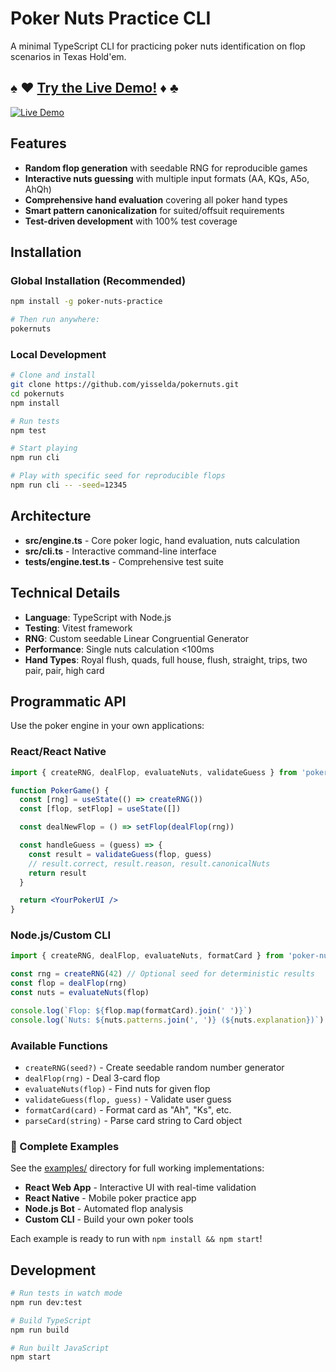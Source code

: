 # Poker Nuts Practice CLI

A minimal TypeScript CLI for practicing poker nuts identification on flop scenarios in Texas Hold'em.

## ♠ ♥ [**Try the Live Demo!**](https://yisselda.github.io/pokernuts/) ♦ ♣

[![Live Demo](https://img.shields.io/badge/🎮_Live_Demo-Try_Now!-brightgreen?style=for-the-badge)](https://yisselda.github.io/pokernuts/)

## Features

- **Random flop generation** with seedable RNG for reproducible games
- **Interactive nuts guessing** with multiple input formats (AA, KQs, A5o, AhQh)
- **Comprehensive hand evaluation** covering all poker hand types
- **Smart pattern canonicalization** for suited/offsuit requirements
- **Test-driven development** with 100% test coverage

## Installation

### Global Installation (Recommended)

```bash
npm install -g poker-nuts-practice

# Then run anywhere:
pokernuts
```

### Local Development

```bash
# Clone and install
git clone https://github.com/yisselda/pokernuts.git
cd pokernuts
npm install

# Run tests
npm test

# Start playing
npm run cli

# Play with specific seed for reproducible flops
npm run cli -- -seed=12345
```

## Architecture

- **src/engine.ts** - Core poker logic, hand evaluation, nuts calculation
- **src/cli.ts** - Interactive command-line interface
- **tests/engine.test.ts** - Comprehensive test suite

## Technical Details

- **Language**: TypeScript with Node.js
- **Testing**: Vitest framework
- **RNG**: Custom seedable Linear Congruential Generator
- **Performance**: Single nuts calculation <100ms
- **Hand Types**: Royal flush, quads, full house, flush, straight, trips, two pair, pair, high card

## Programmatic API

Use the poker engine in your own applications:

### React/React Native

```jsx
import { createRNG, dealFlop, evaluateNuts, validateGuess } from 'poker-nuts-practice/engine'

function PokerGame() {
  const [rng] = useState(() => createRNG())
  const [flop, setFlop] = useState([])

  const dealNewFlop = () => setFlop(dealFlop(rng))

  const handleGuess = (guess) => {
    const result = validateGuess(flop, guess)
    // result.correct, result.reason, result.canonicalNuts
    return result
  }

  return <YourPokerUI />
}
```

### Node.js/Custom CLI

```js
import { createRNG, dealFlop, evaluateNuts, formatCard } from 'poker-nuts-practice/engine'

const rng = createRNG(42) // Optional seed for deterministic results
const flop = dealFlop(rng)
const nuts = evaluateNuts(flop)

console.log(`Flop: ${flop.map(formatCard).join(' ')}`)
console.log(`Nuts: ${nuts.patterns.join(', ')} (${nuts.explanation})`)
```

### Available Functions

- `createRNG(seed?)` - Create seedable random number generator
- `dealFlop(rng)` - Deal 3-card flop
- `evaluateNuts(flop)` - Find nuts for given flop
- `validateGuess(flop, guess)` - Validate user guess
- `formatCard(card)` - Format card as "Ah", "Ks", etc.
- `parseCard(string)` - Parse card string to Card object

### 🎯 Complete Examples

See the [examples/](https://github.com/yisselda/pokernuts/tree/main/examples) directory for full working implementations:

- **React Web App** - Interactive UI with real-time validation
- **React Native** - Mobile poker practice app
- **Node.js Bot** - Automated flop analysis
- **Custom CLI** - Build your own poker tools

Each example is ready to run with `npm install && npm start`!

## Development

```bash
# Run tests in watch mode
npm run dev:test

# Build TypeScript
npm run build

# Run built JavaScript
npm start
```
